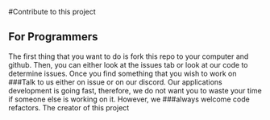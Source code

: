 #Contribute to this project

## For Programmers
The first thing that you want to do is fork this repo to your computer and github. Then, you can either look at the issues tab or look at our code
to determine issues. Once you find something that you wish to work on ###Talk to us either on issue or on our discord. Our applications development is going
fast, therefore, we do not want you to waste your time if someone else is working on it. However, we ###always welcome code refactors. The creator of this project
